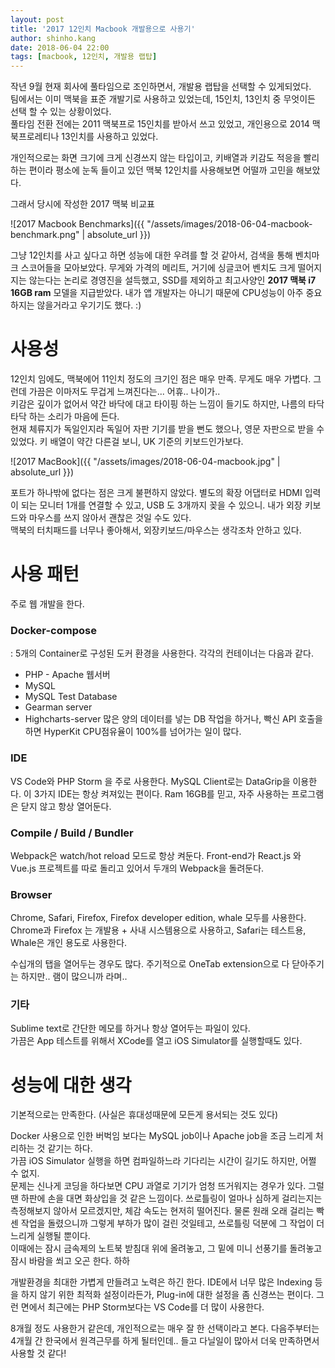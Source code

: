```yaml
---
layout: post
title: '2017 12인치 Macbook 개발용으로 사용기'
author: shinho.kang
date: 2018-06-04 22:00
tags: [macbook, 12인치, 개발용 랩탑]
---
```


작년 9월 현재 회사에 풀타임으로 조인하면서, 개발용 랩탑을 선택할 수 있게되었다.  
팀에서는 이미 맥북을 표준 개발기로 사용하고 있었는데, 15인치, 13인치 중 무엇이든 선택 할 수 있는 상황이었다.  
풀타임 전환 전에는 2011 맥북프로 15인치를 받아서 쓰고 있었고, 개인용으로 2014 맥북프로레티나 13인치를 사용하고 있었다.

개인적으로는 화면 크기에 크게 신경쓰지 않는 타입이고, 키배열과 키감도 적응을 빨리 하는 편이라 평소에 눈독 들이고 있던 맥북 12인치를 사용해보면 어떨까 고민을 해보았다.

그래서 당시에 작성한 2017 맥북 비교표

![2017 Macbook Benchmarks]({{ "/assets/images/2018-06-04-macbook-benchmark.png" | absolute_url }})

그냥 12인치를 사고 싶다고 하면 성능에 대한 우려를 할 것 같아서, 검색을 통해 벤치마크 스코어들을 모아보았다. 무게와 가격의 메리트, 거기에 싱글코어 벤치도 크게 떨어지지는 않는다는 논리로 경영진을 설득했고, SSD를 제외하고 최고사양인 **2017 맥북 i7 16GB ram** 모델을 지급받았다. 내가 앱 개발자는 아니기 때문에 CPU성능이 아주 중요하지는 않을거라고 우기기도 했다. :)

# 사용성

12인치 임에도, 맥북에어 11인치 정도의 크기인 점은 매우 만족. 무게도 매우 가볍다. 그런데 가끔은 이마저도 무겁게 느껴진다는... 어휴.. 나이가..  
키감은 깊이가 없어서 약간 바닥에 대고 타이핑 하는 느낌이 들기도 하지만, 나름의 타닥타닥 하는 소리가 마음에 든다.  
현재 체류지가 독일인지라 독일어 자판 기기를 받을 뻔도 했으나, 영문 자판으로 받을 수 있었다. 키 배열이 약간 다른걸 보니, UK 기준의 키보드인가보다.

![2017 MacBook]({{ "/assets/images/2018-06-04-macbook.jpg" | absolute_url }})

포트가 하나밖에 없다는 점은 크게 불편하지 않았다. 별도의 확장 어댑터로 HDMI 입력이 되는 모니터 1개를 연결할 수 있고, USB 도 3개까지 꽂을 수 있으니. 내가 외장 키보드와 마우스를 쓰지 않아서 괜찮은 것일 수도 있다.  
맥북의 터치패드를 너무나 좋아해서, 외장키보드/마우스는 생각조차 안하고 있다. 


# 사용 패턴
주로 웹 개발을 한다.

### Docker-compose
: 5개의 Container로 구성된 도커 환경을 사용한다. 각각의 컨테이너는 다음과 같다.
* PHP - Apache 웹서버
* MySQL
* MySQL Test Database
* Gearman server
* Highcharts-server
많은 양의 데이터를 넣는 DB 작업을 하거나, 빡신 API 호출을 하면 HyperKit CPU점유율이 100%를 넘어가는 일이 많다.

### IDE
VS Code와 PHP Storm 을 주로 사용한다. MySQL Client로는 DataGrip을 이용한다. 이 3가지 IDE는 항상 켜져있는 편이다.
Ram 16GB를 믿고, 자주 사용하는 프로그램은 닫지 않고 항상 열어둔다.

### Compile / Build / Bundler
Webpack은 watch/hot reload 모드로 항상 켜둔다. Front-end가 React.js 와 Vue.js 프로젝트를 따로 돌리고 있어서 두개의 Webpack을 돌려둔다. 

### Browser
Chrome, Safari, Firefox, Firefox developer edition, whale 모두를 사용한다.  
Chrome과 Firefox 는 개발용 + 사내 시스템용으로 사용하고, Safari는 테스트용, Whale은 개인 용도로 사용한다.

수십개의 탭을 열어두는 경우도 많다. 주기적으로 OneTab extension으로 다 닫아주기는 하지만.. 램이 많으니까 라며..

### 기타
Sublime text로 간단한 메모를 하거나 항상 열어두는 파일이 있다.  
가끔은 App 테스트를 위해서 XCode를 열고 iOS Simulator를 실행할때도 있다.

# 성능에 대한 생각

기본적으로는 만족한다. (사실은 휴대성때문에 모든게 용서되는 것도 있다)   

Docker 사용으로 인한 버벅임 보다는 MySQL job이나 Apache job을 조금 느리게 처리하는 것 같기는 하다.  
가끔 iOS Simulator 실행을 하면 컴파일하느라 기다리는 시간이 길기도 하지만, 어쩔 수 없지.  
문제는 신나게 코딩을 하다보면 CPU 과열로 기기가 엄청 뜨거워지는 경우가 있다. 그럴땐 하판에 손을 대면 화상입을 것 같은 느낌이다. 쓰로틀링이 얼마나 심하게 걸리는지는 측정해보지 않아서 모르겠지만, 체감 속도는 현저히 떨어진다. 물론 원래 오래 걸리는 빡센 작업을 돌렸으니까 그렇게 부하가 많이 걸린 것일테고, 쓰로틀링 덕분에 그 작업이 더 느리게 실행될 뿐이다.  
이때에는 잠시 금속제의 노트북 받침대 위에 올려놓고, 그 밑에 미니 선풍기를 돌려놓고 잠시 바람을 쐬고 오곤 한다. 하하

개발환경을 최대한 가볍게 만들려고 노력은 하긴 한다. IDE에서 너무 많은 Indexing 등을 하지 않기 위한 최적화 설정이라든가, Plug-in에 대한 설정을 좀 신경쓰는 편이다. 그런 면에서 최근에는 PHP Storm보다는 VS Code를 더 많이 사용한다. 


8개월 정도 사용한거 같은데, 개인적으로는 매우 잘 한 선택이라고 본다. 다음주부터는 4개월 간 한국에서 원격근무를 하게 될터인데.. 들고 다닐일이 많아서 더욱 만족하면서 사용할 것 같다!